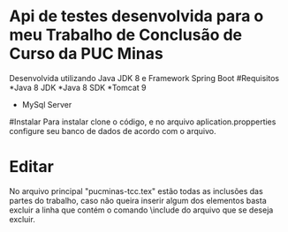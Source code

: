 # Api de testes desenvolvida para o meu Trabalho de Conclusão de Curso da PUC Minas 

Desenvolvida utilizando Java JDK 8 e Framework Spring Boot
#Requisitos
*Java 8 JDK
*Java 8 SDK
*Tomcat 9
* MySql Server

#Instalar
Para instalar clone o código, e no arquivo aplication.propperties configure seu banco de dados de acordo com o arquivo.

# Editar
No arquivo principal "pucminas-tcc.tex" estão todas as inclusões das partes do trabalho, caso não queira inserir algum dos elementos basta excluir a linha que contém o comando \include do arquivo que se deseja excluir.

